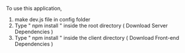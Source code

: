 
To use this application, 

1. make dev.js file in config folder
2. Type  " npm install " inside the root directory  ( Download Server Dependencies ) 
3. Type " npm install " inside the client directory ( Download Front-end Dependencies )

